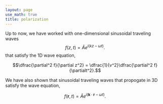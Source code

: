 ```yaml
---
layout: page
use_math: true
title: polarization
---
```


Up to now, we have worked with one-dimensional sinusoidal traveling waves $$f(z,t) = \tilde{A}e^{i(kz-\omega t)}.$$ that satisfy the 1D wave equation,

$$\dfrac{\partial^2 f}{\partial z^2} = \dfrac{1}{v^2}\dfrac{\partial^2 f}{\partialt^2}.$$

We have also shown that sinusoidal traveling waves that propogate in 3D satisfy the wave equation,

$$f(\mathbf{r},t) = \tilde{A}e^{i(\mathbf{k}\cdot\mathbf{r}-\omega t)}.$$
